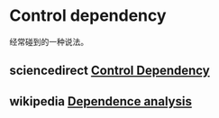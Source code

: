 # Control dependency

经常碰到的一种说法。

## sciencedirect [Control Dependency](https://www.sciencedirect.com/topics/computer-science/control-dependency)



## wikipedia [Dependence analysis](https://en.wikipedia.org/wiki/Dependence_analysis)